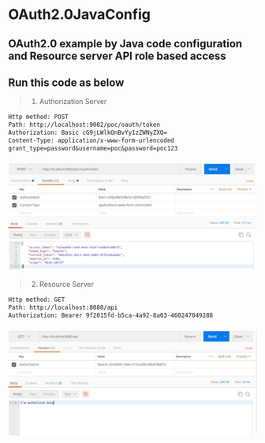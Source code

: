 # OAuth2.0JavaConfig
## OAuth2.0 example by Java code configuration and Resource server API role based access

## Run this code as below
>  1. Authorization Server
```
Http method: POST
Path: http://localhost:9002/poc/oauth/token
Authorization: Basic cG9jLWlkOnBvYy1zZWNyZXQ= 
Content-Type: application/x-www-form-urlencoded 
grant_type=password&username=poc&password=poc123 
```
### ![Postman](https://github.com/sarthya/oAuth2.0YmlFileBased/blob/master/AuthorizationServerPostmanSS.JPG)


>  2. Resource Server
```
Http method: GET 
Path: http://localhost:8080/api
Authorization: Bearer 9f2015fd-b5ca-4a92-8a03-460247049288
```
### ![Postman](https://github.com/sarthya/oAuth2.0YmlFileBased/blob/master/ResourceServerPostmanSS.JPG)

